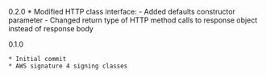 0.2.0
	* Modified HTTP class interface:
		- Added defaults constructor parameter
		- Changed return type of HTTP method calls to response
		object instead of response body

0.1.0

	* Initial commit
	* AWS signature 4 signing classes
